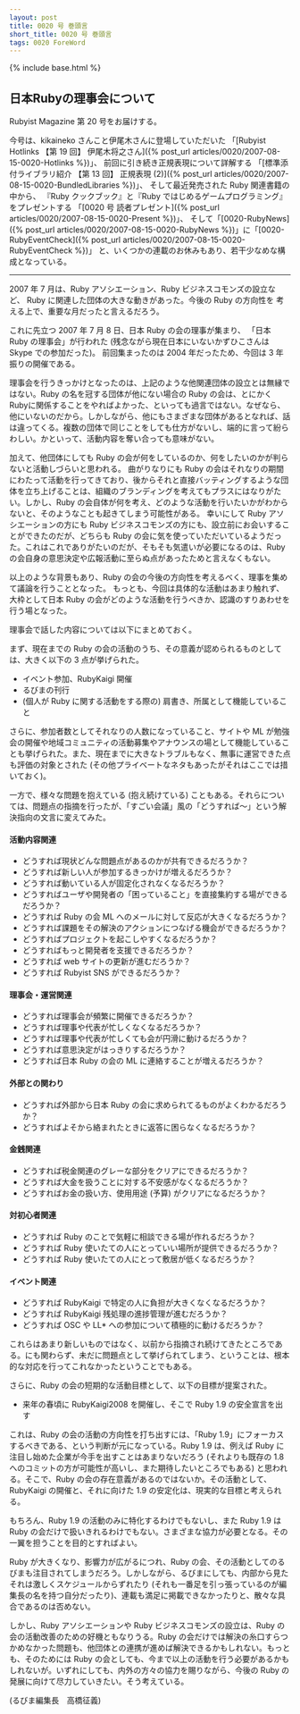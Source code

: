 ```yaml
---
layout: post
title: 0020 号 巻頭言
short_title: 0020 号 巻頭言
tags: 0020 ForeWord
---
```

{% include base.html %}


## 日本Rubyの理事会について

Rubyist Magazine 第 20 号をお届けする。

今号は、kikaineko さんこと伊尾木さんに登場していただいた
「[Rubyist Hotlinks 【第 19 回】 伊尾木将之さん]({% post_url articles/0020/2007-08-15-0020-Hotlinks %})」、
前回に引き続き正規表現について詳解する
「[標準添付ライブラリ紹介 【第 13 回】 正規表現 (2)]({% post_url articles/0020/2007-08-15-0020-BundledLibraries %})」、
そして最近発売された Ruby 関連書籍の中から、
『Ruby クックブック』と『Ruby ではじめるゲームプログラミング』をプレゼントする
「[0020 号 読者プレゼント]({% post_url articles/0020/2007-08-15-0020-Present %})」、
そして「[0020-RubyNews]({% post_url articles/0020/2007-08-15-0020-RubyNews %})」に「[0020-RubyEventCheck]({% post_url articles/0020/2007-08-15-0020-RubyEventCheck %})」
と、いくつかの連載のお休みもあり、若干少なめな構成となっている。

----
2007 年 7 月は、Ruby アソシエーション、Ruby ビジネスコモンズの設立など、
Ruby に関連した団体の大きな動きがあった。今後の Ruby の方向性を
考える上で、重要な月だったと言えるだろう。

これに先立つ 2007 年 7 月 8 日、日本 Ruby の会の理事が集まり、
「日本 Ruby の理事会」が行われた
(残念ながら現在日本にいないかずひこさんは Skype での参加だった)。
前回集まったのは 2004 年だったため、今回は 3 年振りの開催である。

理事会を行うきっかけとなったのは、上記のような他関連団体の設立とは無縁ではない。Ruby の名を冠する団体が他にない場合の Ruby の会は、とにかく Rubyに関係することをやればよかった、といっても過言ではない。なぜなら、他にいないのだから。しかしながら、他にもさまざまな団体があるとなれば、話は違ってくる。複数の団体で同じことをしても仕方がないし、端的に言って紛らわしい。かといって、活動内容を奪い合っても意味がない。

加えて、他団体にしても Ruby の会が何をしているのか、何をしたいのかが判らないと活動しづらいと思われる。
曲がりなりにも Ruby の会はそれなりの期間にわたって活動を行ってきており、後からそれと直接バッティングするような団体を立ち上げることは、組織のブランディングを考えてもプラスにはなりがたい。しかし、Ruby の会自体が何を考え、どのような活動を行いたいかがわからないと、そのようなことも起きてしまう可能性がある。
幸いにして Ruby アソシエーションの方にも Ruby ビジネスコモンズの方にも、設立前にお会いすることができたのだが、どちらも Ruby の会に気を使っていただいているようだった。これはこれでありがたいのだが、そもそも気遣いが必要になるのは、Ruby の会自身の意思決定や広報活動に至らぬ点があったためと言えなくもない。

以上のような背景もあり、Ruby の会の今後の方向性を考えるべく、理事を集めて議論を行うこととなった。
もっとも、今回は具体的な活動はあまり触れず、大枠として日本 Ruby の会がどのような活動を行うべきか、認識のすりあわせを行う場となった。

理事会で話した内容については以下にまとめておく。

まず、現在までの Ruby の会の活動のうち、その意義が認められるものとしては、大きく以下の 3 点が挙げられた。

* イベント参加、RubyKaigi 開催
* るびまの刊行
* (個人が Ruby に関する活動をする際の) 肩書き、所属として機能していること


さらに、参加者数としてそれなりの人数になっていること、サイトや ML が勉強会の開催や地域コミュニティの活動募集やアナウンスの場として機能していることも挙げられた。また、現在までに大きなトラブルもなく、無事に運営できた点も評価の対象とされた (その他プライベートなネタもあったがそれはここでは措いておく)。

一方で、様々な問題を抱えている (抱え続けている) こともある。それらについては、問題点の指摘を行ったが、「すごい会議」風の「どうすれば〜」という解決指向の文言に変えてみた。

#### 活動内容関連

* どうすれば現状どんな問題点があるのかが共有できるだろうか？
* どうすれば新しい人が参加するきっかけが増えるだろうか？
* どうすれば動いている人が固定化されなくなるだろうか？
* どうすればユーザや開発者の「困っていること」を直接集約する場ができるだろうか？
* どうすれば Ruby の会 ML へのメールに対して反応が大きくなるだろうか？
* どうすれば課題をその解決のアクションにつなげる機会ができるだろうか？
* どうすればプロジェクトを起こしやすくなるだろうか？
* どうすればもっと開発者を支援できるだろうか？
* どうすれば web サイトの更新が進むだろうか？
* どうすれば Rubyist SNS ができるだろうか？


#### 理事会・運営関連

* どうすれば理事会が頻繁に開催できるだろうか？
* どうすれば理事や代表が忙しくなくなるだろうか？
* どうすれば理事や代表が忙しくても会が円滑に動けるだろうか？
* どうすれば意思決定がはっきりするだろうか？
* どうすれば日本 Ruby の会の ML に連絡することが増えるだろうか？


#### 外部との関わり

* どうすれば外部から日本 Ruby の会に求められてるものがよくわかるだろうか？
* どうすればよそから絡まれたときに返答に困らなくなるだろうか？


#### 金銭関連

* どうすれば税金関連のグレーな部分をクリアにできるだろうか？
* どうすれば大金を扱うことに対する不安感がなくなるだろうか？
* どうすればお金の扱い方、使用用途 (予算) がクリアになるだろうか？


#### 対初心者関連

* どうすれば Ruby のことで気軽に相談できる場が作れるだろうか？
* どうすれば Ruby 使いたての人にとっていい場所が提供できるだろうか？
* どうすれば Ruby 使いたての人にとって敷居が低くなるだろうか？


#### イベント関連

* どうすれば RubyKaigi で特定の人に負担が大きくなくなるだろうか？
* どうすれば RubyKaigi 残処理の進捗管理が進むだろうか？
* どうすれば OSC や LL* への参加について積極的に動けるだろうか？


これらはあまり新しいものではなく、以前から指摘され続けてきたところである。にも関わらず、未だに問題点として挙げられてしまう、ということは、根本的な対応を行ってこれなかったということでもある。

さらに、Ruby の会の短期的な活動目標として、以下の目標が提案された。

* 来年の春頃に RubyKaigi2008 を開催し、そこで Ruby 1.9 の安全宣言を出す


これは、Ruby の会の活動の方向性を打ち出すには、「Ruby 1.9」にフォーカスするべきである、という判断が元になっている。Ruby 1.9 は、例えば Ruby に注目し始めた企業が今手を出すことはあまりないだろう (それよりも既存の 1.8 へのコミットの方が可能性が高いし、また期待したいところでもある) と思われる。そこで、Ruby の会の存在意義があるのではないか。その活動として、RubyKaigi の開催と、それに向けた 1.9 の安定化は、現実的な目標と考えられる。

もちろん、Ruby 1.9 の活動のみに特化するわけでもないし、また Ruby 1.9 は Ruby の会だけで扱いきれるわけでもない。さまざまな協力が必要となる。その一翼を担うことを目的とすればよい。

Ruby が大きくなり、影響力が広がるにつれ、Ruby の会、その活動としてのるびまも注目されてしまうだろう。しかしながら、るびまにしても、内部から見たそれは激しくスケジュールからずれたり (それも一番足を引っ張っているのが編集長の名を持つ自分だったり)、連載も満足に掲載できなかったりと、散々な具合であるのは否めない。

しかし、Ruby アソシエーションや Ruby ビジネスコモンズの設立は、Ruby の会の活動改善のための好機ともなりうる。Ruby の会だけでは解決の糸口すらつかめなかった問題も、他団体との連携が進めば解決できるかもしれない。もっとも、そのためには Ruby の会としても、今まで以上の活動を行う必要があるかもしれないが。いずれにしても、内外の方々の協力を賜りながら、今後の Ruby の発展に向けて尽力していきたい。そう考えている。

(るびま編集長　高橋征義)


